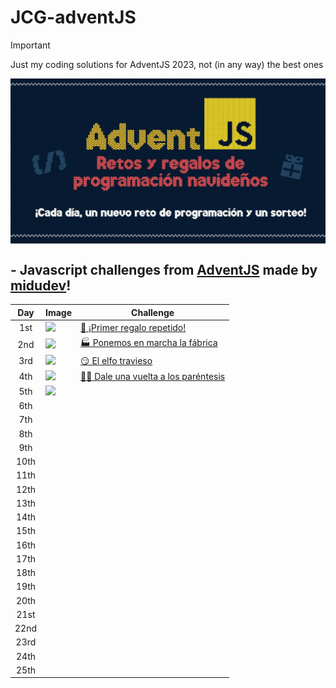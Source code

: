 # JCG-adventJS

> [!IMPORTANT]
> Just my coding solutions for AdventJS 2023, not (in any way) the best ones

<p align="center">
   <a href="https://adventjs.dev/"><img align="center" src="./public/adventjs.jpg" /></a>
</p>

<h2> - Javascript challenges from <a href="https://adventjs.dev/">AdventJS</a> made by <a href="https://github.com/midudev">midudev</a>!</h2>

| Day   |  Image                                                                                           | Challenge                                                                                                         | 
| :-:   | ------------------------------------------------------------------------------------------------ | --------------------------------------------------------------------------------------------------------          |
| 1st   | <img src="https://adventjs.dev/challenges-2023/1.png" width="40" style="object-fit: contain;" /> | [🎁 ¡Primer regalo repetido!](https://github.com/jcuencagento/JCG-adventJS/blob/master/december_01.md)            |
| 2nd   | <img src="https://adventjs.dev/challenges-2023/2.png" width="40" style="object-fit: contain;" /> | [🏭 Ponemos en marcha la fábrica](https://github.com/jcuencagento/JCG-adventJS/blob/master/december_02.md)        |
| 3rd   | <img src="https://adventjs.dev/challenges-2023/3.png" width="40" style="object-fit: contain;" /> | [😏 El elfo travieso](https://github.com/jcuencagento/JCG-adventJS/blob/master/december_03.md)                    | 
| 4th   | <img src="https://adventjs.dev/challenges-2023/4.png" width="40" style="object-fit: contain;" /> | [😵‍💫 Dale una vuelta a los paréntesis](https://github.com/jcuencagento/JCG-adventJS/blob/master/december_04.md)    | 
| 5th   | <img src="https://adventjs.dev/challenges-2023/5.png" width="40" style="object-fit: contain;" /> |                                                                                                  |
| 6th   |                                                                                                  |                                                                                                  |
| 7th   |                                                                                                  |                                                                                                  |             
| 8th   |                                                                                                  |                                                                                                  |
| 9th   |                                                                                                  |                                                                                                  |              
| 10th  |                                                                                                  |                                                                                                  |
| 11th  |                                                                                                  |                                                                                                  |
| 12th  |                                                                                                  |                                                                                                  |
| 13th  |                                                                                                  |                                                                                                  | 
| 14th  |                                                                                                  |                                                                                                  | 
| 15th  |                                                                                                  |                                                                                                  |
| 16th  |                                                                                                  |                                                                                                  |
| 17th  |                                                                                                  |                                                                                                  | 
| 18th  |                                                                                                  |                                                                                                  |  
| 19th  |                                                                                                  |                                                                                                  |  
| 20th  |                                                                                                  |                                                                                                  |  
| 21st  |                                                                                                  |                                                                                                  |  
| 22nd  |                                                                                                  |                                                                                                  |  
| 23rd  |                                                                                                  |                                                                                                  | 
| 24th  |                                                                                                  |                                                                                                  |
| 25th  |                                                                                                  |                                                                                                  |
